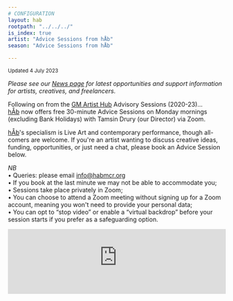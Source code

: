 ```yaml
---
# CONFIGURATION
layout: hab
rootpath: "../../../"
is_index: true
artist: "Advice Sessions from hÅb"
season: "Advice Sessions from hÅb"

---
```

<small>Updated 4 July 2023</small>        
        
*Please see our [News page](/news/#artists) for latest opportunities and support information for artists, creatives, and freelancers.*         
        
Following on from the <a href="https://gm-artisthub.co.uk" target="_blank">GM Artist Hub</a> Advisory Sessions (2020-23)…<br>[hÅb](/hab) now offers free 30-minute Advice Sessions on Monday mornings (excluding Bank Holidays) with Tamsin Drury (our Director) via Zoom.         
           
[hÅb](/hab)'s specialism is Live Art and contemporary performance, though all-comers are welcome. If you're an artist wanting to discuss creative ideas, funding, opportunities, or just need a chat, please book an Advice Session below.          
        
*NB*<br>• Queries: please email <a href="mailto:info@habmcr.org">info@habmcr.org</a><br>• If you book at the last minute we may not be able to accommodate you;<br>• Sessions take place privately in Zoom;<br>• You can choose to attend a Zoom meeting without signing up for a Zoom account, meaning you won't need to provide your personal data;<br>• You can opt to “stop video” or enable a “virtual backdrop” before your session starts if you prefer as a safeguarding option.          
            
<iframe src="https://app.squarespacescheduling.com/schedule.php?owner=29641228" title="Schedule Appointment" width="100%" frameBorder="0"></iframe><script src="https://embed.acuityscheduling.com/js/embed.js" type="text/javascript"></script>
